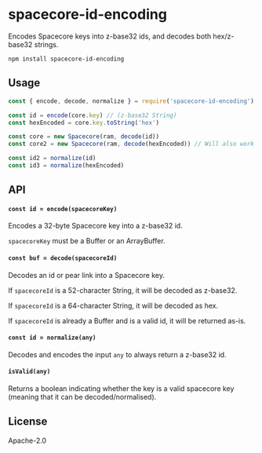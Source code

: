 # spacecore-id-encoding

Encodes Spacecore keys into z-base32 ids, and decodes both hex/z-base32 strings.

```
npm install spacecore-id-encoding
```

## Usage

```js
const { encode, decode, normalize } = require('spacecore-id-encoding')

const id = encode(core.key) // (z-base32 String)
const hexEncoded = core.key.toString('hex')

const core = new Spacecore(ram, decode(id)) 
const core2 = new Spacecore(ram, decode(hexEncoded)) // Will also work with hex

const id2 = normalize(id)
const id3 = normalize(hexEncoded)
```

## API

#### `const id = encode(spacecoreKey)`

Encodes a 32-byte Spacecore key into a z-base32 id.

`spacecoreKey` must be a Buffer or an ArrayBuffer.

#### `const buf = decode(spacecoreId)`

Decodes an id or pear link into a Spacecore key.

If `spacecoreId` is a 52-character String, it will be decoded as z-base32.

If `spacecoreId` is a 64-character String, it will be decoded as hex.

If `spacecoreId` is already a Buffer and is a valid id, it will be returned as-is.

#### `const id = normalize(any)`

Decodes and encodes the input `any` to always return a z-base32 id.

#### `isValid(any)`

Returns a boolean indicating whether the key is a valid spacecore key (meaning that it can be decoded/normalised).

## License

Apache-2.0



